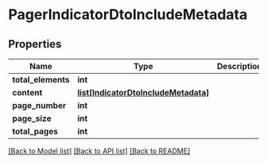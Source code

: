 # PagerIndicatorDtoIncludeMetadata

## Properties
Name | Type | Description | Notes
------------ | ------------- | ------------- | -------------
**total_elements** | **int** |  | [optional] 
**content** | [**list[IndicatorDtoIncludeMetadata]**](IndicatorDtoIncludeMetadata.md) |  | [optional] 
**page_number** | **int** |  | [optional] 
**page_size** | **int** |  | [optional] 
**total_pages** | **int** |  | [optional] 

[[Back to Model list]](../README.md#documentation-for-models) [[Back to API list]](../README.md#documentation-for-api-endpoints) [[Back to README]](../README.md)

